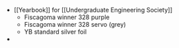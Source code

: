 - [[Yearbook]] for [[Undergraduate Engineering Society]]
	- Fiscagoma winner 328 purple
	- Fiscagoma winner 328 servo (grey)
	- YB standard silver foil
-
